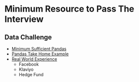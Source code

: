 # Minimum Resource to Pass The Interview

## Data Challenge

+ [Minimum Sufficient Pandas](https://medium.com/dunder-data/minimally-sufficient-pandas-a8e67f2a2428)
+ [Pandas Take Home Example](https://github.com/stasi009/TakeHomeDataChallenges)
+ [Real World Experience]()
  + Facebook
  + Klaviyo
  + Hedge Fund